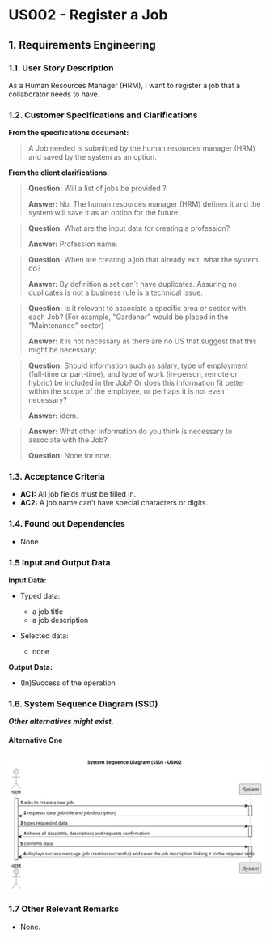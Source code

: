 # US002 - Register a Job 


## 1. Requirements Engineering

### 1.1. User Story Description

As a Human Resources Manager (HRM), I want to register a job that a collaborator needs to have.

### 1.2. Customer Specifications and Clarifications 

**From the specifications document:**

> A Job needed is submitted by the human resources manager (HRM) and saved by the system as an option.

**From the client clarifications:**

> **Question:** Will a list of jobs be provided ?
>
> **Answer:** No. The human resources manager (HRM) defines it and the system will save it as an option for the future.

> **Question:** What are the input data for creating a profession?
>
> **Answer:** Profession name.

> **Question:** When are creating a job that already exit, what the system do?
>
> **Answer:** By definition a set can´t have duplicates. Assuring no duplicates is not a business rule is a technical issue.

> **Question:** Is it relevant to associate a specific area or sector with each Job? (For example, "Gardener" would be placed in the "Maintenance" sector)
>
> **Answer:** it is not necessary as there are no US that suggest that this might be necessary;

> **Question:** Should information such as salary, type of employment (full-time or part-time), and type of work (in-person, remote or hybrid) be included in the Job? Or does this information fit better within the scope of the employee, or perhaps it is not even necessary?
>
> **Answer:** idem.

> **Answer:** What other information do you think is necessary to associate with the Job?
>
> **Question:** None for now.

### 1.3. Acceptance Criteria

* **AC1:** All job fields must be filled in.
* **AC2:** A job name can’t have special characters or digits.

### 1.4. Found out Dependencies

* None.

### 1.5 Input and Output Data

**Input Data:**

* Typed data:
    * a job title
    * a job description
   
	
* Selected data:
  * none

**Output Data:**
* (In)Success of the operation

### 1.6. System Sequence Diagram (SSD)

**_Other alternatives might exist._**

#### Alternative One

![System Sequence Diagram - Alternative One](svg/us002-system-sequence-diagram-alternative-one.svg)

### 1.7 Other Relevant Remarks

* None.